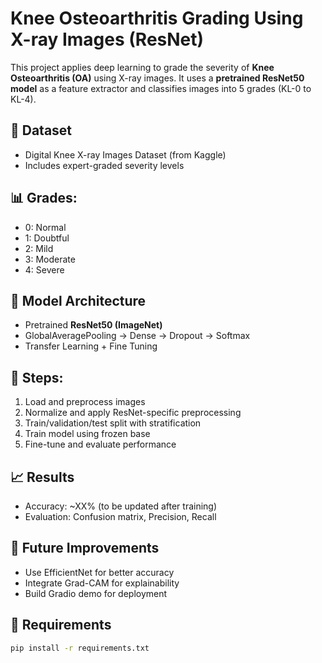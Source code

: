 # Knee Osteoarthritis Grading Using X-ray Images (ResNet)

This project applies deep learning to grade the severity of **Knee Osteoarthritis (OA)** using X-ray images. It uses a **pretrained ResNet50 model** as a feature extractor and classifies images into 5 grades (KL-0 to KL-4).

## 📂 Dataset
- Digital Knee X-ray Images Dataset (from Kaggle)
- Includes expert-graded severity levels

## 📊 Grades:
- 0: Normal
- 1: Doubtful
- 2: Mild
- 3: Moderate
- 4: Severe

## 🧠 Model Architecture
- Pretrained **ResNet50 (ImageNet)**
- GlobalAveragePooling → Dense → Dropout → Softmax
- Transfer Learning + Fine Tuning

## 🔧 Steps:
1. Load and preprocess images
2. Normalize and apply ResNet-specific preprocessing
3. Train/validation/test split with stratification
4. Train model using frozen base
5. Fine-tune and evaluate performance

## 📈 Results
- Accuracy: ~XX% (to be updated after training)
- Evaluation: Confusion matrix, Precision, Recall

## 🚀 Future Improvements
- Use EfficientNet for better accuracy
- Integrate Grad-CAM for explainability
- Build Gradio demo for deployment

## 🧪 Requirements
```bash
pip install -r requirements.txt
